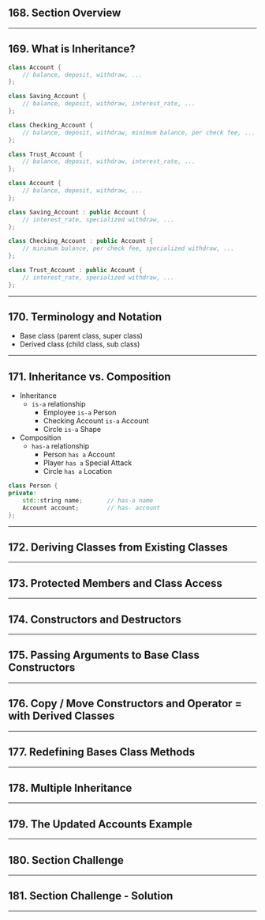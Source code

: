 ## 168. Section Overview

***

## 169. What is Inheritance?

```c++
class Account {
    // balance, deposit, withdraw, ...
};

class Saving_Account {
    // balance, deposit, withdraw, interest_rate, ...
};

class Checking_Account {
    // balance, deposit, withdraw, minimum balance, per check fee, ...
};

class Trust_Account {
    // balance, deposit, withdraw, interest_rate, ...
};
```


```c++
class Account {
    // balance, deposit, withdraw, ...
};

class Saving_Account : public Account {
    // interest_rate, specialized withdraw, ...
};

class Checking_Account : public Account {
    // minimum balance, per check fee, specialized withdraw, ...
};

class Trust_Account : public Account {
    // interest_rate, specialized withdraw, ...
};
```
***

## 170. Terminology and Notation

* Base class (parent class, super class)
* Derived class (child class, sub class)

***

## 171. Inheritance vs. Composition

* Inheritance
    - `is-a` relationship
        - Employee `is-a` Person
        - Checking Account `is-a` Account
        - Circle `is-a` Shape
* Composition
    - `has-a` relationship
        - Person `has a` Account
        - Player `has a` Special Attack
        - Circle `has a` Location

```c++
class Person {
private:
    std::string name;       // has-a name
    Account account;        // has- account
};
```

***

## 172. Deriving Classes from Existing Classes

***

## 173. Protected Members and Class Access

***

## 174. Constructors and Destructors

***

## 175. Passing Arguments to Base Class Constructors

***

## 176. Copy / Move Constructors and Operator = with Derived Classes

***

## 177. Redefining Bases Class Methods

***

## 178. Multiple Inheritance

***

## 179. The Updated Accounts Example

***

## 180. Section Challenge

***

## 181. Section Challenge - Solution

***










